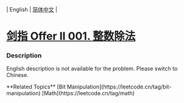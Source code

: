| English | [简体中文](README.md) |

# [剑指 Offer II 001. 整数除法](https://leetcode.cn/problems/xoh6Oh)
 ### Description
<p>English description is not available for the problem. Please switch to Chinese.</p>
**Related Topics**  [Bit Manipulation](https://leetcode.cn/tag/bit-manipulation) [Math](https://leetcode.cn/tag/math) 